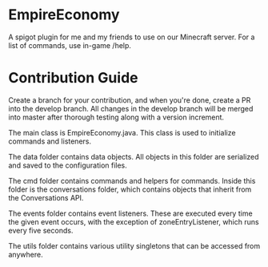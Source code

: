 # EmpireEconomy
A spigot plugin for me and my friends to use on our Minecraft server. For a list of commands, use in-game /help.

# Contribution Guide
Create a branch for your contribution, and when you're done, create a PR into the develop branch. All changes in the develop branch will be merged into master after thorough testing along with a version increment.

The main class is EmpireEconomy.java. This class is used to initialize commands and listeners.

The data folder contains data objects. All objects in this folder are serialized and saved to the configuration files.

The cmd folder contains commands and helpers for commands. Inside this folder is the conversations folder, which contains objects that inherit from the Conversations API.

The events folder contains event listeners. These are executed every time the given event occurs, with the exception of zoneEntryListener, which runs every five seconds.

The utils folder contains various utility singletons that can be accessed from anywhere.
